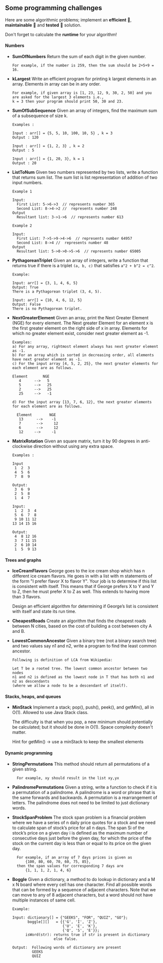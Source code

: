 ## Some programming challenges

Here are some algorithmic problems; implement an **efficient** :rocket:, **maintainable** :wrench: and **tested** :rainbow: solution.

Don't forget to calculate the **runtime** for your algorithm!

#### Numbers

- **SumOfNumbers** Return the sum of each digit in the given number.

      For example, if the number is 259, then the sum should be 2+5+9 = 16.

- **kLargest** Write an efficient program for printing k largest elements in an array. Elements in array can be in any order.

      For example, if given array is [1, 23, 12, 9, 30, 2, 50] and you are asked for the largest 3 elements i.e.,
      k = 3 then your program should print 50, 30 and 23.

- **SumOfSubSequence** Given an array of integers, find the maximum sum of a subsequence of size k.
 
      Examples :
     
      Input : arr[] = {5, 5, 10, 100, 10, 5} , k = 3
      Output : 120
     
      Input : arr[] = {1, 2, 3} , k = 2
      Output : 5
     
      Input : arr[] = {1, 20, 3}, k = 1
      Output : 20

- **ListToNum** Given two numbers represented by two lists, write a function that returns sum list.
The sum list is list representation of addition of two input numbers.

      Example 1
        
      Input:
        First List: 5->6->3  // represents number 365
        Second List: 8->4->2 //  represents number 248
      Output
        Resultant list: 3->1->6  // represents number 613
        
      Example 2
        
      Input:
        First List: 7->5->9->4->6  // represents number 64957
        Second List: 8->4 //  represents number 48
      Output
        Resultant list: 5->0->0->5->6  // represents number 65005

- **PythagoreanTriplet** Given an array of integers, write a function that returns true if there is a triplet `(a, b, c)`
 that satisfies `a^2 + b^2 = c^2`.
                              
      Example:
              
      Input: arr[] = {3, 1, 4, 6, 5}
      Output: True
      There is a Pythagorean triplet (3, 4, 5).
              
      Input: arr[] = {10, 4, 6, 12, 5}
      Output: False
      There is no Pythagorean triplet.

- **NextGreaterElement** Given an array, print the Next Greater Element (NGE) for every element. The Next greater Element for an element x is the first
  greater element on the right side of x in array. Elements for which no greater element exist, consider next greater element as -1.
 
      Examples:
      a) For any array, rightmost element always has next greater element as -1.
      b) For an array which is sorted in decreasing order, all elements have next greater element as -1.
      c) For the input array [4, 5, 2, 25}, the next greater elements for each element are as follows.
     
      Element       NGE
         4      -->   5
         5      -->   25
         2      -->   25
         25     -->   -1
     
      d) For the input array [13, 7, 6, 12}, the next greater elements for each element are as follows.
     
        Element        NGE
         13      -->    -1
         7       -->     12
         6       -->     12
         12     -->     -1
        
- **MatrixRotation** Given an square matrix, turn it by 90 degrees in anti-clockwise direction without using any extra space.

      Examples :
    
      Input
       1  2  3
       4  5  6
       7  8  9
    
      Output:
       3  6  9
       2  5  8
       1  4  7
    
      Input:
       1  2  3  4
       5  6  7  8
       9 10 11 12
      13 14 15 16
    
      Output:
       4  8 12 16
       3  7 11 15
       2  6 10 14
       1  5  9 13

#### Trees and graphs

- **IceCreamFlavors** George goes to the ice cream shop which has n different ice cream flavors. He goes in with a list with m statements of the form
"I prefer flavor X to flavor Y". Your job is to determine if this list is consistent with itself. This means that if George
prefers X to Y and Y to Z, then he must prefer X to Z as well. This extends to having more than 3 flavors.

    Design an efficient algorithm for determining if George’s list is consistent with itself and state its run time.

- **CheapestRoads** Create an algorithm that finds the cheapest roads between N cities, based on the cost of building a cost between city A and B.

- **LowestCommonAncestor** Given a binary tree (not a binary search tree) and two values say n1 and n2, write a program to find the least common ancestor.

      Following is definition of LCA from Wikipedia:
        
      Let T be a rooted tree. The lowest common ancestor between two nodes 
      n1 and n2 is defined as the lowest node in T that has both n1 and n2 as descendants 
      (where we allow a node to be a descendant of itself).

#### Stacks, heaps, and queues

- **MinStack** Implement a stack; pop(), push(), peek(), and getMin(), all in O(1).
  Allowed to use Java Stack class.
  
  The difficulty is that when you pop, a new minimum should potentially be calculated; but it should be done in O(1).
  Space complexity doesn't matter.
  
  Hint for getMin() -> use a minStack to keep the smallest elements

#### Dynamic programming

- **StringPermutations** This method should return all permutations of a given string.
        
        For example, xy should result in the list xy,yx

- **PalindromePermutations** Given a string, write a function to check if it is a permutation of a palindrome. 
A palindrome is a word  or phrase that is the same forwards and  backwards.
A permutation is a rearrangement of letters. The palindrome does not need to be limited
to just dictionary words.

- **StockSpanProblem** The stock span problem is a financial problem where we have a series of n daily price quotes for a stock
  and we need to calculate span of stock’s price for all n days.
  The span Si of the stock’s price on a given day i is defined as the maximum number of consecutive days
  just before the given day, for which the price of the stock on the current day is less than or equal to its price on the given day.
  
        For example, if an array of 7 days prices is given as
            {100, 80, 60, 70, 60, 75, 85}, 
        then the span values for corresponding 7 days are
            {1, 1, 1, 2, 1, 4, 6}
            
- **Boggle** Given a dictionary, a method to do lookup in dictionary and a M x N board where every cell has one character.
  Find all possible words that can be formed by a sequence of adjacent characters. Note that we can move to any
  of 8 adjacent characters, but a word should not have multiple instances of same cell.
      
      Example:
      
      Input: dictionary[] = {"GEEKS", "FOR", "QUIZ", "GO"};
             boggle[][]   = {{'G', 'I', 'Z'},
                             {'U', 'E', 'K'},
                             {'Q', 'S', 'E'}};
            isWord(str): returns true if str is present in dictionary
                         else false.
      
      Output:  Following words of dictionary are present
               GEEKS
               QUIZ
